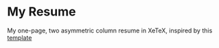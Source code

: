 # My Resume
My one-page, two asymmetric column resume in XeTeX, inspired by this [template](https://github.com/deedy/Deedy-Resume) 
